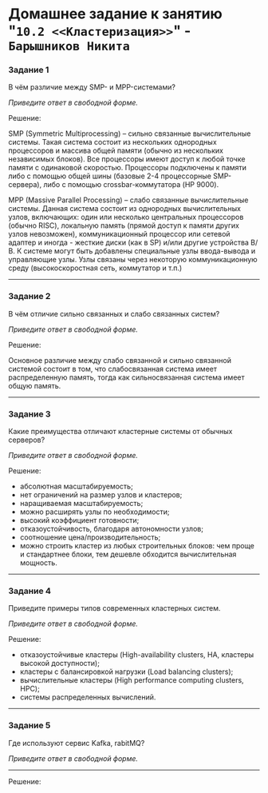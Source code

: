 # Домашнее задание к занятию "`10.2 <<Кластеризация>>`" - `Барышников Никита`


### Задание 1

В чём различие между SMP- и MPP-системами?

*Приведите ответ в свободной форме.*

Решение:

SMP (Symmetric Multiprocessing) – сильно связанные вычислительные системы.
Такая система состоит из нескольких однородных процессоров и массива общей памяти (обычно из нескольких независимых блоков). Все процессоры имеют доступ к любой точке памяти с одинаковой скоростью. Процессоры подключены к памяти либо с помощью общей шины (базовые 2-4 процессорные SMP-сервера), либо с помощью crossbar-коммутатора (HP 9000).

MPP (Massive Parallel Processing) – слабо связанные вычислительные системы.
Данная система состоит из однородных вычислительных узлов, включающих: один или несколько центральных процессоров (обычно RISC), локальную память (прямой доступ к памяти других узлов невозможен), коммуникационный процессор или сетевой адаптер и иногда - жесткие диски (как в SP) и/или другие устройства В/В.
К системе могут быть добавлены специальные узлы ввода-вывода и управляющие узлы. Узлы связаны через некоторую коммуникационную среду (высокоскоростная сеть, коммутатор и т.п.)

---

### Задание 2

В чём отличие сильно связанных и слабо связанных систем?

*Приведите ответ в свободной форме.*

Решение:

Основное различие между слабо связанной и сильно связанной системой состоит в том, что слабосвязанная система имеет распределенную память, тогда как сильносвязанная система имеет общую память.

---

### Задание 3

Какие преимущества отличают кластерные системы от обычных серверов?

*Приведите ответ в свободной форме.*

Решение:

- абсолютная масштабируемость;
- нет ограничений на размер узлов и кластеров;
- наращиваемая масштабируемость;
- можно расширять узлы по необходимости;
- высокий коэффициент готовности;
- отказоустойчивость, благодаря автономности узлов;
- соотношение цена/производительность;
- можно строить кластер из любых строительных блоков: чем проще и стандартнее блоки, тем дешевле обходится вычислительная мощность.

---

### Задание 4 

Приведите примеры типов современных кластерных систем.

*Приведите ответ в свободной форме.*

Решение:

- отказоустойчивые кластеры (High-availability clusters, HA, кластеры высокой доступности);
- кластеры с балансировкой нагрузки (Load balancing clusters);
- вычислительные кластеры (High performance computing clusters, HPC);
- системы распределенных вычислений.

---

### Задание 5

Где используют сервис Kafka, rabitMQ?

*Приведите ответ в свободной форме.*

---

Решение: